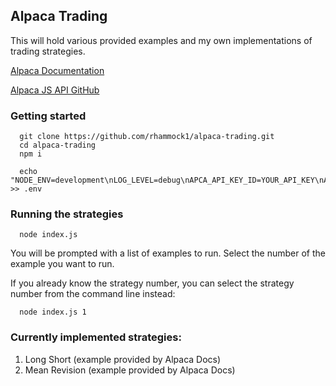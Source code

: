 ## Alpaca Trading

This will hold various provided examples and my own implementations of trading strategies.

[Alpaca Documentation](https://alpaca.markets/docs/)

[Alpaca JS API GitHub](https://github.com/alpacahq/alpaca-trade-api-js)

### Getting started
```
  git clone https://github.com/rhammock1/alpaca-trading.git
  cd alpaca-trading
  npm i

  echo "NODE_ENV=development\nLOG_LEVEL=debug\nAPCA_API_KEY_ID=YOUR_API_KEY\nAPCA_API_SECRET_KEY=YOUR_API_SECRET" >> .env
```

### Running the strategies
```
  node index.js
```
You will be prompted with a list of examples to run. Select the number of the example you want to run.

If you already know the strategy number, you can select the strategy number from the command line instead:
```
  node index.js 1
```

### Currently implemented strategies:
1. Long Short (example provided by Alpaca Docs)
2. Mean Revision (example provided by Alpaca Docs)
